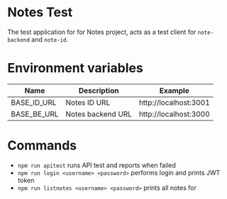 # Notes Test

The test application for for Notes project, acts as a test client for `note-backend` and `note-id`.

# Environment variables

| Name        | Description       | Example               |
| ----------- | ----------------- | --------------------- |
| BASE_ID_URL | Notes ID URL      | http://localhost:3001 |
| BASE_BE_URL | Notes backend URL | http://localhost:3000 |

# Commands

-   `npm run apitest` runs API test and reports when failed
-   `npm run login <username> <password>` performs login and prints JWT token
-   `npm run listnotes <username> <password>` prints all notes for <username>
